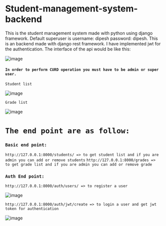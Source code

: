 # Student-management-system-backend
This is the student management system made with python using django framework. 
Default superuser is username: dipesh password: dipesh.
This is an backend made with django rest framework. I have implemented jwt for the authentication.
The interface of the api would be like this: 

![image](https://user-images.githubusercontent.com/63381568/178244021-5d60c50b-e3ef-47e2-9096-a7b5bf3163b5.png)

#### `In order to perform CURD operation you must have to be admin or super user.`
`Student list`

![image](https://user-images.githubusercontent.com/63381568/178244394-4123f96f-d0df-4e25-940e-fe9120c10475.png)

`Grade list`

![image](https://user-images.githubusercontent.com/63381568/178244496-ebeabdfb-2eb9-4b56-bb63-d56fe5ea34dd.png)

# `The end point are as follow: `
### `Basic end point:`

`http://127.0.0.1:8000/students/ => to get student list and if you are admin you can add or remove students`
`http://127.0.0.1:8000/grades => to get grade list and if you are admin you can add or remove grade`

### `Auth End point:` 
`http://127.0.0.1:8000/auth/users/ => to register a user` 

![image](https://user-images.githubusercontent.com/63381568/178245017-e1a7392c-0a1e-44dd-b80e-4069f74c9f13.png)

`http://127.0.0.1:8000/auth/jwt/create => to login a user and get jwt token for authentication`

![image](https://user-images.githubusercontent.com/63381568/178245124-7e56de9c-3d23-4aa2-9f00-2b03f2a64d46.png)

